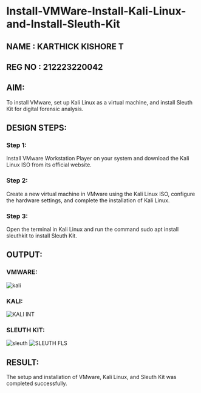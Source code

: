 # Install-VMWare-Install-Kali-Linux-and-Install-Sleuth-Kit
## NAME : KARTHICK KISHORE T
## REG NO : 212223220042
## AIM:

To install VMware, set up Kali Linux as a virtual machine, and install Sleuth Kit for digital forensic analysis.

## DESIGN STEPS:

### Step 1:

Install VMware Workstation Player on your system and download the Kali Linux ISO from its official website.

### Step 2:

Create a new virtual machine in VMware using the Kali Linux ISO, configure the hardware settings, and complete the installation of Kali Linux.

### Step 3:

Open the terminal in Kali Linux and run the command sudo apt install sleuthkit to install Sleuth Kit.

## OUTPUT:

### VMWARE:
![kali](https://github.com/user-attachments/assets/080bbcc3-6d63-47e0-89ef-3519fcf7e17e)

### KALI:
![KALI INT](https://github.com/user-attachments/assets/d71b9469-52a3-4648-afa2-49bddf319f43)

### SLEUTH KIT:
![sleuth](https://github.com/user-attachments/assets/de5434f0-29c7-4b7d-84d7-00aee5292e7d)
![SLEUTH FLS](https://github.com/user-attachments/assets/5e367b52-6eb1-40e9-ab7c-df8ffbceec15)



## RESULT:
The setup and installation of VMware, Kali Linux, and Sleuth Kit was completed successfully.
